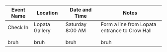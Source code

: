 | Event Name | Location       | Date and Time    | Notes                                         |
| ---------- | -------------- | ---------------- | --------------------------------------------- |
| Check In   | Lopata Gallery | Saturday 8:00 AM | Form a line from Lopata entrance to Crow Hall |
|            |                |                  |                                               |
|            |                |                  |                                               |
| bruh       | bruh           | bruh             | bruh                                          |
